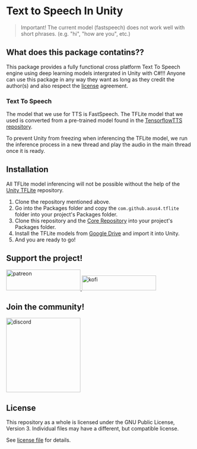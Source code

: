 # Text to Speech In Unity

> Important! The current model (fastspeech) does not work well with short phrases. (e.g. "hi", "how are you", etc.)

## What does this package contatins??

This package provides a fully functional cross platform Text To Speech engine using deep learning models intergrated in Unity with C#!!! Anyone can use this package in any way they want as long as they credit the author(s) and also respect the [license](LICENSE) agreement.

### Text To Speech

The model that we use for TTS is FastSpeech. The TFLite model that we used is converted from a pre-trained model found in the [TensorflowTTS repository](https://github.com/TensorSpeech/TensorFlowTTS).

To prevent Unity from freezing when inferencing the TFLite model, we run the inference process in a new thread and play the audio in the main thread once it is ready.

## Installation

All TFLite model inferencing will not be possible without the help of the [Unity TFLite](https://github.com/asus4/tf-lite-unity-sample) repository.

1. Clone the repository mentioned above.
2. Go into the Packages folder and copy the `com.github.asus4.tflite` folder into your project's Packages folder.
3. Clone this repository and the [Core Repository](https://github.com/voxell-tech/smartassistant.core) into your project's Packages folder.
4. Install the TFLite models from [Google Drive](https://drive.google.com/drive/u/5/folders/1WOaWVwdCD9p0oq7S3atoJfLt9V0HND1u) and import it into Unity.
5. And you are ready to go!

## Support the project!

<a href="https://www.patreon.com/voxelltech" target="_blank">
  <img src="https://teaprincesschronicles.files.wordpress.com/2020/03/support-me-on-patreon.png" alt="patreon" width="200px" height="56px"/>
</a>

<a href ="https://ko-fi.com/voxelltech" target="_blank">
  <img src="https://uploads-ssl.webflow.com/5c14e387dab576fe667689cf/5cbed8a4cf61eceb26012821_SupportMe_red.png" alt="kofi" width="200px" height="40px"/>
</a>

## Join the community!

<a href ="https://discord.gg/WDBnuNH" target="_blank">
  <img src="https://gist.githubusercontent.com/nixon-voxell/e7ba303906080ffdf65b106f684801b5/raw/65b0338d5f4e82f700d3c9f14ec9fc62f3fd278e/JoinVXDiscord.svg" alt="discord" width="200px" height="200px"/>
</a>

## License

This repository as a whole is licensed under the GNU Public License, Version 3. Individual files may have a different, but compatible license.

See [license file](./LICENSE) for details.
